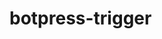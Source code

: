 # botpress-trigger

<body>
  <script src="https://cdn.botpress.cloud/webchat/v0/inject.js"></script>
  <script src="https://mediafiles.botpress.cloud/810fa38d-3a4f-41ca-bacf-619443c214ff/webchat/config.js" defer></script>
</body>
